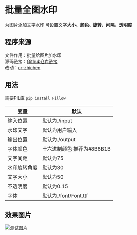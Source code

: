 # 批量全图水印

为图片添加文字水印
可设置文字**大小、颜色、旋转、间隔、透明度**

## 程序来源

文件作用：批量给图片加水印  
源码链接：[Github仓库链接](https://github.com/2Dou/watermarker)  
改动：[cr-zhichen](https://github.com/cr-zhichen/zc--)  

## 用法

需要PIL库 `pip install Pillow`

|变量        |默认
|------------|------------
|输入位置    |默认为./input
|水印文字    |默认为用户输入
|输出位置    |默认为./output
|字体颜色    |十六进制颜色 推荐为#8B8B1B
|文字间距    |默认为75
|水印旋转角度|默认为30
|文字大小    |默认为50
|不透明度    |默认为0.15
|字体        |默认为./font/Font.ttf

## 效果图片

![测试图片](https://tc.chengrui.xyz/images/2020/06/12/Demoefdbb08c1b5b3d96.png)
